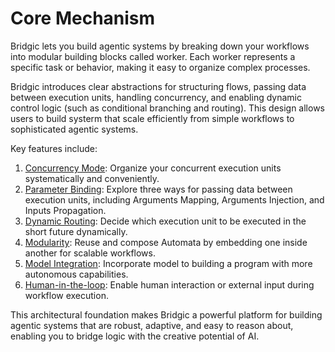 # Core Mechanism

Bridgic lets you build agentic systems by breaking down your workflows into modular building blocks called worker. Each worker represents a specific task or behavior, making it easy to organize complex processes.

Bridgic introduces clear abstractions for structuring flows, passing data between execution units, handling concurrency, and enabling dynamic control logic (such as conditional branching and routing). This design allows users to build systerm that scale efficiently from simple workflows to sophisticated agentic systems.

Key features include:

1. [Concurrency Mode](../core_mechanism/concurrency_mode): Organize your concurrent execution units systematically and conveniently.
2. [Parameter Binding](../core_mechanism/parameter_binding): Explore three ways for passing data between execution units, including Arguments Mapping, Arguments Injection, and Inputs Propagation.
3. [Dynamic Routing](../core_mechanism/dynamic_routing): Decide which execution unit to be executed in the short future dynamically.
4. [Modularity](../core_mechanism/modularity): Reuse and compose Automata by embedding one inside another for scalable workflows.
5. [Model Integration](../model_integration/llm_integration): Incorporate model to building a program with more autonomous capabilities.
6. [Human-in-the-loop](../core_mechanism/human_in_the_loop): Enable human interaction or external input during workflow execution.

This architectural foundation makes Bridgic a powerful platform for building agentic systems that are robust, adaptive, and easy to reason about, enabling you to bridge logic with the creative potential of AI.
